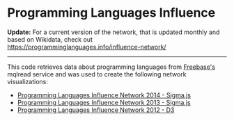 # Programming Languages Influence

**Update:** For a current version of the network, that is updated monthly and based on Wikidata, check out https://programminglanguages.info/influence-network/

---

This code retrieves data about programming languages from [Freebase's](http://www.freebase.com/) mqlread service and was used to create the following network visualizations:

* [Programming Languages Influence Network 2014 - Sigma.js](http://exploringdata.github.com/vis/programming-languages-influence-network-2014/)
* [Programming Languages Influence Network 2013 - Sigma.js](http://exploringdata.github.com/vis/programming-languages-influence-network/)
* [Programming Languages Influence Network 2012 - D3](http://exploringdata.github.com/vis/programming-languages-influence-network-d3/)